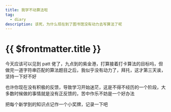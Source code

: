 ```yaml
---
title: 我学不动算法啦
tag:
  - diary
description: 该死，为什么现在到了图书馆没有动力去写算法了呢
---
```


# {{ $frontmatter.title }}

今天应该可以见到 patt 佬了，九点到的紫金港，打算接着打卡算法的目标吗，但做完一道字符串匹配的算法题目之后，我似乎没有动力了，拜托，这才第三天诶，坚持一下好不好

也许你现在没有积极的反馈，导致学习开始迷茫，这是不得不经历的一个阶段，大多数时候做的事情就是没有正反馈的，苦中作乐不妨是一个好办法

把每个新学到的知识点记作一个小奖牌，记录一下吧
